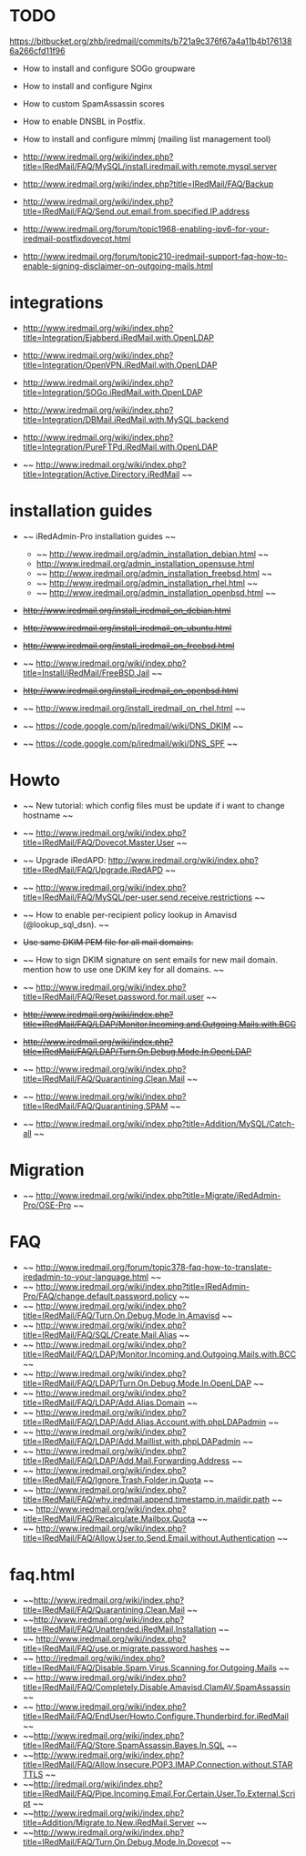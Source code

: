 # TODO

https://bitbucket.org/zhb/iredmail/commits/b721a9c376f67a4a11b4b1761386a266cfd11f96

* How to install and configure SOGo groupware
* How to install and configure Nginx
* How to custom SpamAssassin scores
* How to enable DNSBL in Postfix.
* How to install and configure mlmmj (mailing list management tool)

* http://www.iredmail.org/wiki/index.php?title=IRedMail/FAQ/MySQL/install.iredmail.with.remote.mysql.server
* http://www.iredmail.org/wiki/index.php?title=IRedMail/FAQ/Backup
* http://www.iredmail.org/wiki/index.php?title=IRedMail/FAQ/Send.out.email.from.specified.IP.address
* http://www.iredmail.org/forum/topic1968-enabling-ipv6-for-your-iredmail-postfixdovecot.html
* http://www.iredmail.org/forum/topic210-iredmail-support-faq-how-to-enable-signing-disclaimer-on-outgoing-mails.html

# integrations

* http://www.iredmail.org/wiki/index.php?title=Integration/Ejabberd.iRedMail.with.OpenLDAP
* http://www.iredmail.org/wiki/index.php?title=Integration/OpenVPN.iRedMail.with.OpenLDAP
* http://www.iredmail.org/wiki/index.php?title=Integration/SOGo.iRedMail.with.OpenLDAP
* http://www.iredmail.org/wiki/index.php?title=Integration/DBMail.iRedMail.with.MySQL.backend
* http://www.iredmail.org/wiki/index.php?title=Integration/PureFTPd.iRedMail.with.OpenLDAP

* ~~ http://www.iredmail.org/wiki/index.php?title=Integration/Active.Directory.iRedMail ~~

# installation guides

* ~~ iRedAdmin-Pro installation guides ~~

    * ~~ http://www.iredmail.org/admin_installation_debian.html ~~
    * http://www.iredmail.org/admin_installation_opensuse.html
    * ~~ http://www.iredmail.org/admin_installation_freebsd.html ~~
    * ~~ http://www.iredmail.org/admin_installation_rhel.html ~~
    * ~~ http://www.iredmail.org/admin_installation_openbsd.html ~~

* ~~http://www.iredmail.org/install_iredmail_on_debian.html~~
* ~~http://www.iredmail.org/install_iredmail_on_ubuntu.html~~
* ~~http://www.iredmail.org/install_iredmail_on_freebsd.html~~
* ~~ http://www.iredmail.org/wiki/index.php?title=Install/iRedMail/FreeBSD.Jail ~~
* ~~http://www.iredmail.org/install_iredmail_on_openbsd.html~~
* ~~ http://www.iredmail.org/install_iredmail_on_rhel.html ~~
* ~~ https://code.google.com/p/iredmail/wiki/DNS_DKIM ~~
* ~~ https://code.google.com/p/iredmail/wiki/DNS_SPF ~~

# Howto

* ~~ New tutorial: which config files must be update if i want to change hostname ~~
* ~~ http://www.iredmail.org/wiki/index.php?title=IRedMail/FAQ/Dovecot.Master.User ~~
* ~~ Upgrade iRedAPD: http://www.iredmail.org/wiki/index.php?title=IRedMail/FAQ/Upgrade.iRedAPD ~~
* ~~ http://www.iredmail.org/wiki/index.php?title=IRedMail/FAQ/MySQL/per-user.send.receive.restrictions ~~
* ~~ How to enable per-recipient policy lookup in Amavisd (@lookup_sql_dsn). ~~
* ~~Use same DKIM PEM file for all mail domains.~~
* ~~ How to sign DKIM signature on sent emails for new mail domain. mention how
  to use one DKIM key for all domains. ~~

* ~~ http://www.iredmail.org/wiki/index.php?title=IRedMail/FAQ/Reset.password.for.mail.user ~~
* ~~http://www.iredmail.org/wiki/index.php?title=IRedMail/FAQ/LDAP/Monitor.Incoming.and.Outgoing.Mails.with.BCC~~
* ~~http://www.iredmail.org/wiki/index.php?title=IRedMail/FAQ/LDAP/Turn.On.Debug.Mode.In.OpenLDAP~~
* ~~ http://www.iredmail.org/wiki/index.php?title=IRedMail/FAQ/Quarantining.Clean.Mail ~~
* ~~ http://www.iredmail.org/wiki/index.php?title=IRedMail/FAQ/Quarantining.SPAM ~~
* ~~ http://www.iredmail.org/wiki/index.php?title=Addition/MySQL/Catch-all ~~

# Migration

* ~~ http://www.iredmail.org/wiki/index.php?title=Migrate/iRedAdmin-Pro/OSE-Pro ~~

# FAQ

* ~~ http://www.iredmail.org/forum/topic378-faq-how-to-translate-iredadmin-to-your-language.html ~~
* ~~ http://www.iredmail.org/wiki/index.php?title=IRedAdmin-Pro/FAQ/change.default.password.policy ~~
* ~~ http://www.iredmail.org/wiki/index.php?title=IRedMail/FAQ/Turn.On.Debug.Mode.In.Amavisd ~~
* ~~ http://www.iredmail.org/wiki/index.php?title=IRedMail/FAQ/SQL/Create.Mail.Alias ~~
* ~~ http://www.iredmail.org/wiki/index.php?title=IRedMail/FAQ/LDAP/Monitor.Incoming.and.Outgoing.Mails.with.BCC ~~
* ~~ http://www.iredmail.org/wiki/index.php?title=IRedMail/FAQ/LDAP/Turn.On.Debug.Mode.In.OpenLDAP ~~
* ~~ http://www.iredmail.org/wiki/index.php?title=IRedMail/FAQ/LDAP/Add.Alias.Domain ~~
* ~~ http://www.iredmail.org/wiki/index.php?title=IRedMail/FAQ/LDAP/Add.Alias.Account.with.phpLDAPadmin ~~
* ~~ http://www.iredmail.org/wiki/index.php?title=IRedMail/FAQ/LDAP/Add.Maillist.with.phpLDAPadmin ~~
* ~~ http://www.iredmail.org/wiki/index.php?title=IRedMail/FAQ/LDAP/Add.Mail.Forwarding.Address ~~
* ~~ http://www.iredmail.org/wiki/index.php?title=IRedMail/FAQ/Ignore.Trash.Folder.in.Quota ~~
* ~~ http://www.iredmail.org/wiki/index.php?title=IRedMail/FAQ/why.iredmail.append.timestamp.in.maildir.path ~~
* ~~ http://www.iredmail.org/wiki/index.php?title=IRedMail/FAQ/Recalculate.Mailbox.Quota ~~
* ~~ http://www.iredmail.org/wiki/index.php?title=IRedMail/FAQ/Allow.User.to.Send.Email.without.Authentication ~~


# faq.html

* ~~http://www.iredmail.org/wiki/index.php?title=IRedMail/FAQ/Quarantining.Clean.Mail ~~
* ~~http://www.iredmail.org/wiki/index.php?title=IRedMail/FAQ/Unattended.iRedMail.Installation ~~
* ~~ http://www.iredmail.org/wiki/index.php?title=IRedMail/FAQ/use.or.migrate.password.hashes ~~
* ~~ http://iredmail.org/wiki/index.php?title=IRedMail/FAQ/Disable.Spam.Virus.Scanning.for.Outgoing.Mails ~~
* ~~ http://www.iredmail.org/wiki/index.php?title=IRedMail/FAQ/Completely.Disable.Amavisd.ClamAV.SpamAssassin ~~
* ~~ http://www.iredmail.org/wiki/index.php?title=IRedMail/FAQ/EndUser/Howto.Configure.Thunderbird.for.iRedMail ~~
* ~~http://www.iredmail.org/wiki/index.php?title=IRedMail/FAQ/Store.SpamAssassin.Bayes.In.SQL ~~
* ~~http://www.iredmail.org/wiki/index.php?title=IRedMail/FAQ/Allow.Insecure.POP3.IMAP.Connection.without.STARTTLS ~~
* ~~http://iredmail.org/wiki/index.php?title=IRedMail/FAQ/Pipe.Incoming.Email.For.Certain.User.To.External.Script ~~
* ~~http://www.iredmail.org/wiki/index.php?title=Addition/Migrate.to.New.iRedMail.Server ~~
* ~~http://www.iredmail.org/wiki/index.php?title=IRedMail/FAQ/Turn.On.Debug.Mode.In.Dovecot ~~

